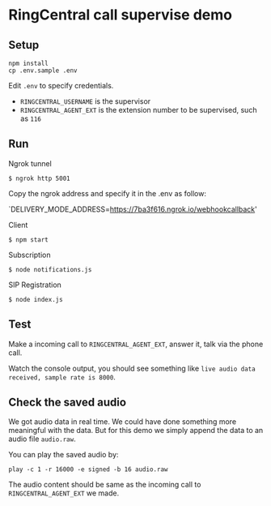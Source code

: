# RingCentral call supervise demo

## Setup

```
npm install
cp .env.sample .env
```

Edit `.env` to specify credentials.

 - `RINGCENTRAL_USERNAME` is the supervisor
 - `RINGCENTRAL_AGENT_EXT` is the extension number to be supervised, such as `116`


## Run

Ngrok tunnel
```
$ ngrok http 5001
```
Copy the ngrok address and specify it in the .env as follow:

`DELIVERY_MODE_ADDRESS=https://7ba3f616.ngrok.io/webhookcallback'

Client
```
$ npm start
```
Subscription
```
$ node notifications.js
```
SIP Registration
```
$ node index.js
```

## Test

Make a incoming call to `RINGCENTRAL_AGENT_EXT`, answer it, talk via the phone call.

Watch the console output, you should see something like `live audio data received, sample rate is 8000`.


## Check the saved audio

We got audio data in real time. We could have done something more meaningful with the data.
But for this demo we simply append the data to an audio file `audio.raw`.

You can play the saved audio by:

```
play -c 1 -r 16000 -e signed -b 16 audio.raw
```

The audio content should be same as the incoming call to `RINGCENTRAL_AGENT_EXT` we made.
